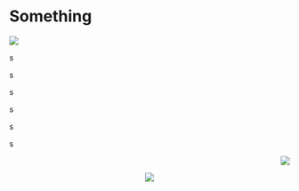
<h1 aligh="center">Something</h1>






<p align="left"><img src="https://skillicons.dev/icons?i=py,cpp,cs"></p>
<p>s</p>
<p>s</p>
<p>s</p>
<p>s</p>
<p>s</p>
<p>s</p>
<p align="right"><img src="https://skillicons.dev/icons?i=unity"></p>
<p align="center"><img src="https://skillicons.dev/icons?i=blender"></p>



<!--
**ArhanCrane/ArhanCrane** is a ✨ _special_ ✨ repository because its `README.md` (this file) appears on your GitHub profile.

Here are some ideas to get you started:

- 🔭 I’m currently working on ...
- 🌱 I’m currently learning ...
- 👯 I’m looking to collaborate on ...
- 🤔 I’m looking for help with ...
- 💬 Ask me about ...
- 📫 How to reach me: ...
- 😄 Pronouns: ...
- ⚡ Fun fact: ...
-->
